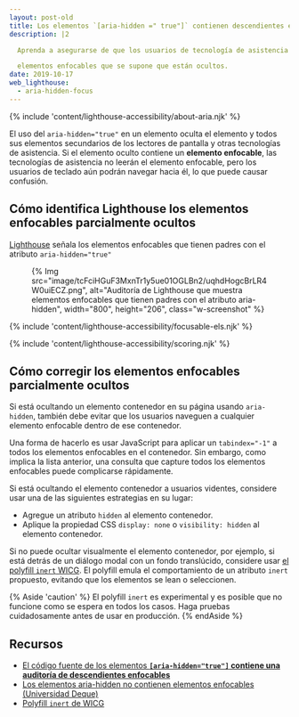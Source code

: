 ```yaml
---
layout: post-old
title: Los elementos `[aria-hidden =" true"]` contienen descendientes enfocables
description: |2

  Aprenda a asegurarse de que los usuarios de tecnología de asistencia no puedan navegar a

  elementos enfocables que se supone que están ocultos.
date: 2019-10-17
web_lighthouse:
  - aria-hidden-focus
---
```


{% include 'content/lighthouse-accessibility/about-aria.njk' %}

El uso del `aria-hidden="true"` en un elemento oculta el elemento y todos sus elementos secundarios de los lectores de pantalla y otras tecnologías de asistencia. Si el elemento oculto contiene un **elemento enfocable**, las tecnologías de asistencia no leerán el elemento enfocable, pero los usuarios de teclado aún podrán navegar hacia él, lo que puede causar confusión.

## Cómo identifica Lighthouse los elementos enfocables parcialmente ocultos

<a href="https://developers.google.com/web/tools/lighthouse" rel="noopener">Lighthouse</a> señala los elementos enfocables que tienen padres con el atributo `aria-hidden="true"`

<figure class="w-figure">{% Img src="image/tcFciHGuF3MxnTr1y5ue01OGLBn2/uqhdHogcBrLR4W0uiECZ.png", alt="Auditoría de Lighthouse que muestra elementos enfocables que tienen padres con el atributo aria-hidden", width="800", height="206", class="w-screenshot" %}</figure>

{% include 'content/lighthouse-accessibility/focusable-els.njk' %}

{% include 'content/lighthouse-accessibility/scoring.njk' %}

## Cómo corregir los elementos enfocables parcialmente ocultos

Si está ocultando un elemento contenedor en su página usando `aria-hidden`, también debe evitar que los usuarios naveguen a cualquier elemento enfocable dentro de ese contenedor.

Una forma de hacerlo es usar JavaScript para aplicar un `tabindex="-1"` a todos los elementos enfocables en el contenedor. Sin embargo, como implica la lista anterior, una consulta que capture todos los elementos enfocables puede complicarse rápidamente.

Si está ocultando el elemento contenedor a usuarios videntes, considere usar una de las siguientes estrategias en su lugar:

- Agregue un atributo `hidden` al elemento contenedor.
- Aplique la propiedad CSS `display: none` o `visibility: hidden` al elemento contenedor.

Si no puede ocultar visualmente el elemento contenedor, por ejemplo, si está detrás de un diálogo modal con un fondo translúcido, considere usar <a href="https://github.com/WICG/inert" rel="noopener">el polyfill <code>inert</code> WICG</a>. El polyfill emula el comportamiento de un atributo `inert` propuesto, evitando que los elementos se lean o seleccionen.

{% Aside 'caution' %} El polyfill `inert` es experimental y es posible que no funcione como se espera en todos los casos. Haga pruebas cuidadosamente antes de usar en producción. {% endAside %}

## Recursos

- <a href="https://github.com/GoogleChrome/lighthouse/blob/master/lighthouse-core/audits/accessibility/aria-hidden-focus.js" rel="noopener">El código fuente de los elementos <strong><code>[aria-hidden="true"]</code> contiene una auditoría de descendientes enfocables</strong> </a>
- <a href="https://dequeuniversity.com/rules/axe/3.3/aria-hidden-focus" rel="noopener">Los elementos aria-hidden no contienen elementos enfocables (Universidad Deque)</a>
- <a href="https://github.com/WICG/inert" rel="noopener">Polyfill <code>inert</code> de WICG</a>
